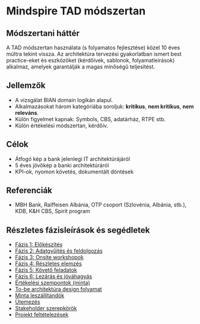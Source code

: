 # Mindspire TAD módszertan

## Módszertani háttér

A TAD módszertan használata (s folyamatos fejlesztése) közel 10 éves múltra tekint vissza. Az architektúra tervezési gyakorlatban ismert best practice-eket és eszközöket (kérdőívek, sablonok, folyamatleírások) alkalmaz, amelyek garantálják a magas minőségű teljesítést.

## Jellemzők

* A vizsgálat BIAN domain logikán alapul.
* Alkalmazásokat három kategóriába soroljuk: **kritikus**, **nem kritikus**, **nem releváns**.
* Külön figyelmet kapnak: Symbols, CBS, adatárház, RTPE stb.
* Külön értékelési módszertan, kérdőív.

## Célok

* Átfogó kép a bank jelenlegi IT architektúrájáról
* 5 éves jövőkép a banki architektúráról
* KPI-ok, nyomon követés, dokumentált döntések

## Referenciák

* MBH Bank, Raiffeisen Albánia, OTP csoport (Szlovénia, Albánia, stb.), KDB, K\&H CBS, Spirit program

## Részletes fázisleírások és segédletek

* [Fázis 1: Előkészítés](./tad/phase-01-elokeszites.md)
* [Fázis 2: Adatgyűjtés és feldolgozás](./tad/phase-02-adatgyujtes.md)
* [Fázis 3: Onsite workshopok](./tad/phase-03-workshopok.md)
* [Fázis 4: Részletes elemzés](./tad/phase-04-reszletes-elemzes.md)
* [Fázis 5: Követő feladatok](./tad/phase-05-koveto-feladatok.md)
* [Fázis 6: Lezárás és jóváhagyás](./tad/phase-06-lezaras.md)
* [Értékelési szempontok (minta)](./tad/evaluation-criteria.md)
* [To-be architektúra design folyamat](./tad/to-be-design-flow.md)
* [Minta leszállítandók](./tad/sample-deliverables.md)
* [Ütemezés](./tad/planning-timeline.md)
* [Stakeholder szerepkörök](./tad/stakeholder-roles.md)
* [Projekt feltételezések](./tad/project-assumptions.md)
